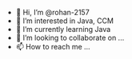 - 👋 Hi, I’m @rohan-2157
- 👀 I’m interested in Java, CCM
- 🌱 I’m currently learning Java
- 💞️ I’m looking to collaborate on ...
- 📫 How to reach me ...

<!---
rohan-2157/rohan-2157 is a ✨ special ✨ repository because its `README.md` (this file) appears on your GitHub profile.
You can click the Preview link to take a look at your changes.
--->
